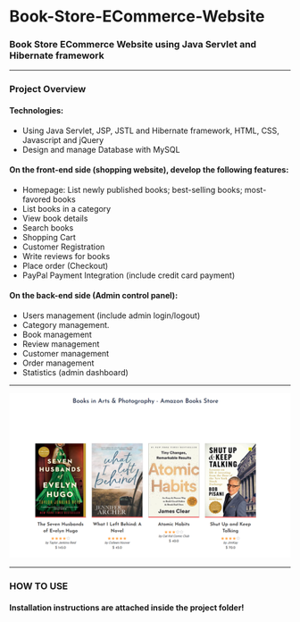 # Book-Store-ECommerce-Website
<h3>Book Store ECommerce Website using Java Servlet and Hibernate framework</h3>
<hr>
<h3>Project Overview</h3>
<h4>Technologies:</h4>
<ul>
<li>Using Java Servlet, JSP, JSTL and Hibernate framework, HTML, CSS, Javascript and jQuery</li>
<li>Design and manage Database with MySQL</li>
</ul>
<h4>On the front-end side (shopping website), develop the following features:</h4>
<ul>
<li>Homepage: List newly published books; best-selling books; most-favored books</li>
<li>List books in a category</li>
<li>View book details</li>
<li>Search books</li>
<li>Shopping Cart</li>
<li>Customer Registration</li>
<li>Write reviews for books</li>
<li>Place order (Checkout)</li>
<li>PayPal Payment Integration (include credit card payment)</li>
</ul>
<h4>On the back-end side (Admin control panel):</h4>
<ul>
<li>Users management (include admin login/logout)</li>
<li>Category management.</li>
<li>Book management</li>
<li>Review management</li>
<li>Customer management</li>
<li>Order management</li>
<li>Statistics (admin dashboard)</li>
</ul>
<hr>
<img src="https://github.com/Qyt0109/Book-Store-ECommerce-Website/blob/main/Images%20Page/image.PNG?raw=true![image](https://user-images.githubusercontent.com/92682344/218059237-4a50943f-dc2e-49d9-9590-20ccabea7bd0.png)
">
<hr>
<h3>HOW TO USE</h3>
<h4>Installation instructions are attached inside the project folder!</h4>
